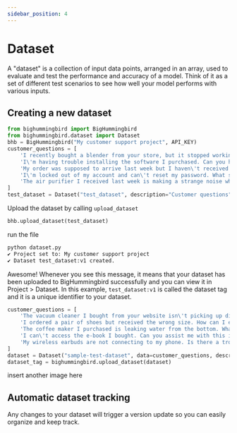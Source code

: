 ```yaml
---
sidebar_position: 4
---
```


# Dataset

A "dataset" is a collection of input data points, arranged in an array, used to evaluate and test the performance and accuracy of a model. Think of it as a set of different test scenarios to see how well your model performs with various inputs. 

## Creating a new dataset
```python title="dataset.py"
from bighummingbird import BigHummingbird
from bighummingbird.dataset import Dataset
bhb = BigHummingbird("My customer support project", API_KEY)
customer_questions = [
    'I recently bought a blender from your store, but it stopped working within a week.',
    'I\'m having trouble installing the software I purchased. Can you help?',
    'My order was supposed to arrive last week but I haven\'t received it yet. What\'s happening?',
    'I\'m locked out of my account and can\'t reset my password. What should I do?',
    'The air purifier I received last week is making a strange noise when it\'s on the highest setting. Should I be concerned or is this normal?'
]
test_dataset = Dataset("test_dataset", description="Customer questions", data=customer_questions)
```
Upload the dataset by calling `upload_dataset`
```python title="dataset.py"
bhb.upload_dataset(test_dataset)
```
run the file
```bash
python dataset.py
✔ Project set to: My customer support project
✔ Dataset test_dataset:v1 created.
```

Awesome! Whenever you see this message, it means that your dataset has been uploaded to BigHummingbird successfully and you can view it in Project > Dataset. 
In this example, `test_dataset:v1` is called the dataset tag and it is a unique identifier to your dataset. 

```python
customer_questions = [
    'The vacuum cleaner I bought from your website isn\'t picking up dirt properly. Can I get a replacement?',
    'I ordered a pair of shoes but received the wrong size. How can I exchange them?',
    'The coffee maker I purchased is leaking water from the bottom. What should I do?',
    'I can\'t access the e-book I bought. Can you assist me with this issue?',
    'My wireless earbuds are not connecting to my phone. Is there a troubleshooting guide available?'
]
dataset = Dataset("sample-test-dataset", data=customer_questions, description="Customer questions")
dataset_tag = bighummingbird.upload_dataset(dataset)
```
insert another image here

## Automatic dataset tracking
Any changes to your dataset will trigger a version update so you can easily organize and keep track. 

